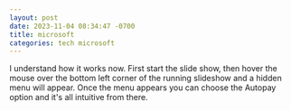 ```yaml
---
layout: post
date: 2023-11-04 08:34:47 -0700
title: microsoft
categories: tech microsoft
---
```


I understand how it works now. First start the slide show, then hover the mouse over the bottom left corner of the running slideshow and a hidden menu will appear. Once the menu appears you can choose the Autopay option and it's all intuitive from there.
